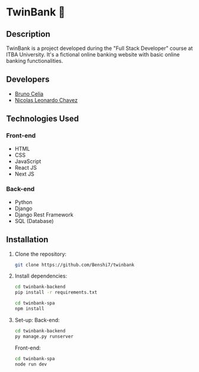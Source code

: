 # TwinBank 🏦

## Description
TwinBank is a project developed during the "Full Stack Developer" course at ITBA University. It's a fictional online banking website with basic online banking functionalities.

## Developers
- [Bruno Celia](https://github.com/Benshi7)
- [Nicolas Leonardo Chavez](https://github.com/nicochavez)

## Technologies Used

### Front-end
- HTML
- CSS
- JavaScript
- React JS
- Next JS

### Back-end
- Python
- Django
- Django Rest Framework
- SQL (Database)

## Installation

1. Clone the repository:
   ```bash
   git clone https://github.com/Benshi7/twinbank
   ```


2. Install dependencies:
   ```bash
   cd twinbank-backend
   pip install -r requirements.txt
   ```
   
   ```bash
   cd twinbank-spa
   npm install
   ```

3. Set-up:
   Back-end:
      ```bash
      cd twinbank-backend
      py manage.py runserver
      ```

   Front-end:
      ```bash
      cd twinbank-spa
      node run dev
      ```
